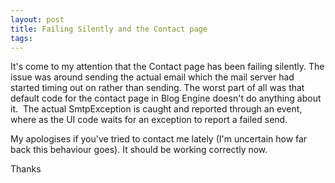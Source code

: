 ```yaml
---
layout: post
title: Failing Silently and the Contact page
tags: 
---
```


It&#39;s come to my attention that the Contact page has been failing silently. The issue was around sending the actual email which the mail server had started timing out on rather than sending. The worst part of all was that default code for the contact page in Blog Engine doesn&#39;t do anything about it.&nbsp; The actual SmtpException is caught and reported through an event, where as the UI code waits for an exception to report a failed send.

My apologises if you&#39;ve tried to contact me lately (I&#39;m uncertain how far back this behaviour goes). It should be working correctly now.

Thanks 


